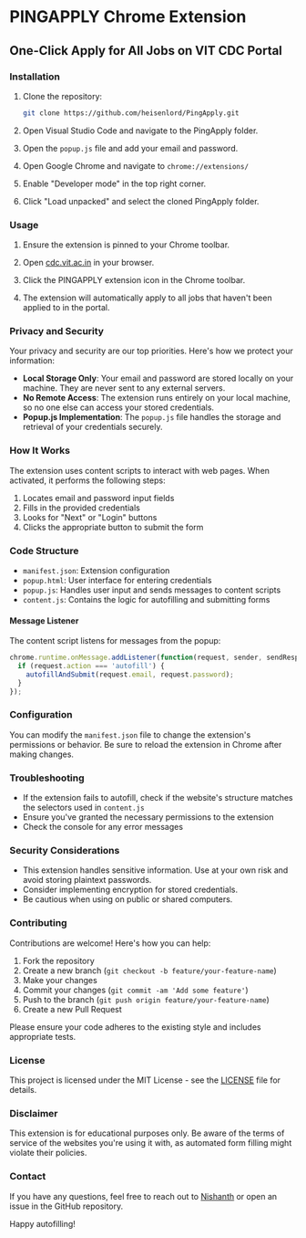 # PINGAPPLY Chrome Extension

## One-Click Apply for All Jobs on VIT CDC Portal

### Installation

1. Clone the repository:
   ```bash
   git clone https://github.com/heisenlord/PingApply.git
   ```

2. Open Visual Studio Code and navigate to the PingApply folder.

3. Open the `popup.js` file and add your email and password.

4. Open Google Chrome and navigate to `chrome://extensions/`

5. Enable "Developer mode" in the top right corner.

6. Click "Load unpacked" and select the cloned PingApply folder.

### Usage

1. Ensure the extension is pinned to your Chrome toolbar.

2. Open [cdc.vit.ac.in](https://cdc.vit.ac.in) in your browser.

3. Click the PINGAPPLY extension icon in the Chrome toolbar.

4. The extension will automatically apply to all jobs that haven't been applied to in the portal.

### Privacy and Security

Your privacy and security are our top priorities. Here's how we protect your information:

- **Local Storage Only**: Your email and password are stored locally on your machine. They are never sent to any external servers.
- **No Remote Access**: The extension runs entirely on your local machine, so no one else can access your stored credentials.
- **Popup.js Implementation**: The `popup.js` file handles the storage and retrieval of your credentials securely.

### How It Works

The extension uses content scripts to interact with web pages. When activated, it performs the following steps:

1. Locates email and password input fields
2. Fills in the provided credentials
3. Looks for "Next" or "Login" buttons
4. Clicks the appropriate button to submit the form

### Code Structure

- `manifest.json`: Extension configuration
- `popup.html`: User interface for entering credentials
- `popup.js`: Handles user input and sends messages to content scripts
- `content.js`: Contains the logic for autofilling and submitting forms

#### Message Listener

The content script listens for messages from the popup:

```javascript
chrome.runtime.onMessage.addListener(function(request, sender, sendResponse) {
  if (request.action === 'autofill') {
    autofillAndSubmit(request.email, request.password);
  }
});
```

### Configuration

You can modify the `manifest.json` file to change the extension's permissions or behavior. Be sure to reload the extension in Chrome after making changes.

### Troubleshooting

- If the extension fails to autofill, check if the website's structure matches the selectors used in `content.js`
- Ensure you've granted the necessary permissions to the extension
- Check the console for any error messages

### Security Considerations

- This extension handles sensitive information. Use at your own risk and avoid storing plaintext passwords.
- Consider implementing encryption for stored credentials.
- Be cautious when using on public or shared computers.

### Contributing

Contributions are welcome! Here's how you can help:

1. Fork the repository
2. Create a new branch (`git checkout -b feature/your-feature-name`)
3. Make your changes
4. Commit your changes (`git commit -am 'Add some feature'`)
5. Push to the branch (`git push origin feature/your-feature-name`)
6. Create a new Pull Request

Please ensure your code adheres to the existing style and includes appropriate tests.

### License

This project is licensed under the MIT License - see the [LICENSE](LICENSE) file for details.

### Disclaimer

This extension is for educational purposes only. Be aware of the terms of service of the websites you're using it with, as automated form filling might violate their policies.

### Contact

If you have any questions, feel free to reach out to [Nishanth](https://nishanthreddy.vercel.app/) or open an issue in the GitHub repository.

Happy autofilling!
